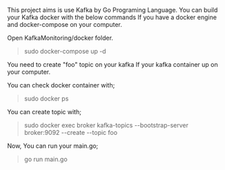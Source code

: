 
This project aims is use Kafka by Go Programing Language. You can build your Kafka docker with the below commands If you have a docker engine and docker-compose on your computer. 

Open KafkaMonitoring/docker folder.

> sudo docker-compose up -d

You need to create "foo" topic on your kafka If your kafka container up on your computer.

You can check docker container with; 

> sudo docker ps

You can create topic with;

> sudo docker exec broker kafka-topics --bootstrap-server broker:9092 --create --topic foo

Now, You can run your main.go;

> go run main.go

